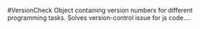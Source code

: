 #VersionCheck
Object containing version numbers for different programming tasks.
Solves version-control issue for js code.... 
